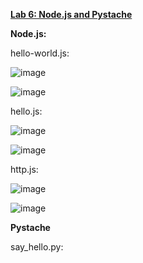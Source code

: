 <ins>**Lab 6: Node.js and Pystache**</ins>

**Node.js:**

hello-world.js:

![image](https://github.com/user-attachments/assets/d2c87082-d445-4fd4-aa53-4b1cd927404f)

![image](https://github.com/user-attachments/assets/9e3123df-4e6d-4773-84da-7a2126c8ddbc)


hello.js:

![image](https://github.com/user-attachments/assets/3f8564ab-18af-45d6-92db-c7691a74fbb2)

![image](https://github.com/user-attachments/assets/72f30e2c-4111-4d5b-98ec-465de4d93f81)


http.js:

![image](https://github.com/user-attachments/assets/129fbba3-2dde-4638-a580-df5c00736e3f)

![image](https://github.com/user-attachments/assets/0c7960d0-1a13-453a-8fd9-203b23e91ee4)


**Pystache**

say_hello.py:


